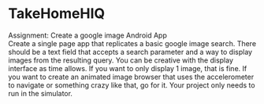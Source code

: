 TakeHomeHIQ
===========

Assignment:
Create a google image Android App  
Create a single page app that replicates a basic google image search.  There should 
be a text field that accepts a search parameter and a way to display images from the resulting query. 
You can be creative with the display interface as time allows.  If you want to only display 1 image, 
that is fine. If you want to create an animated image browser that uses the accelerometer to 
navigate or something crazy like that, go for it. Your project only needs to run in the simulator.

